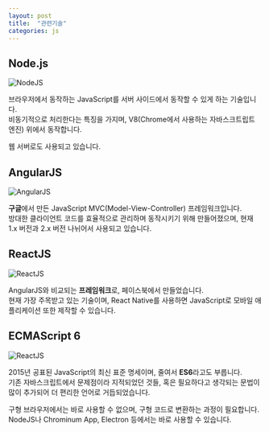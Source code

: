 ```yaml
---
layout: post
title:  "관련기술"
categories: js
---
```


## Node.js
![NodeJS](https://upload.wikimedia.org/wikipedia/commons/thumb/d/d9/Node.js_logo.svg/220px-Node.js_logo.svg.png)

브라우저에서 동작하는 JavaScript를 서버 사이드에서 동작할 수 있게 하는 기술입니다.  
비동기적으로 처리한다는 특징을 가지며, V8(Chrome에서 사용하는 자바스크트립트 엔진) 위에서 동작합니다. 

웹 서버로도 사용되고 있습니다.


## AngularJS
![AngularJS](http://theeye.pe.kr/wp-content/uploads/2016/10/AngularJS-large.png)

**구글**에서 만든 JavaScript MVC(Model-View-Controller) 프레임워크입니다.  
방대한 클라이언트 코드를 효율적으로 관리하며 동작시키기 위해 만들어졌으며, 현재 1.x 버전과 2.x 버전 나뉘어서 사용되고 있습니다.


## ReactJS
![ReactJS](http://d2.naver.com/content/images/2016/04/helloworld-1523-logo-react.png)


AngularJS와 비교되는 **프레임워크**로, 페이스북에서 만들었습니다.  
현재 가장 주목받고 있는 기술이며, React Native를 사용하면 JavaScript로 모바일 애플리케이션 또한 제작할 수 있습니다.


## ECMAScript 6
![ReactJS](http://seokjun.kr/content/images/2015/04/ecmascript6.png)

2015년 공표된 JavaScript의 최신 표준 명세이며, 줄여서 **ES6**라고도 부릅니다.  
기존 자바스크립트에서 문제점이라 지적되었던 것들, 혹은 필요하다고 생각되는 문법이 많이 추가되어 더 편리한 언어로 거듭되었습니다.

구형 브라우저에서는 바로 사용할 수 없으며, 구형 코드로 변환하는 과정이 필요합니다.  
NodeJS나 Chrominum App, Electron 등에서는 바로 사용할 수 있습니다.